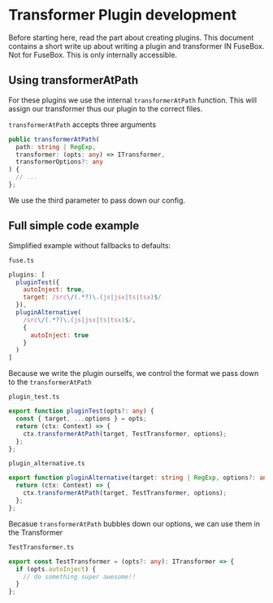 # Transformer Plugin development

Before starting here, read the part about creating plugins. This document contains a short write up about
writing a plugin and transformer IN FuseBox. Not for FuseBox. This is only internally accessible.

## Using transformerAtPath

For these plugins we use the internal `transformerAtPath` function. This will assign our transformer thus our 
plugin to the correct files.

`transformerAtPath` accepts three arguments

```ts
public transformerAtPath(
  path: string | RegExp,
  transformer: (opts: any) => ITransformer,
  transformerOptions?: any
) {
  // ...
};
```

We use the third parameter to pass down our config.

## Full simple code example

Simplified example without fallbacks to defaults:

`fuse.ts`
```js
plugins: [
  pluginTest({
    autoInject: true,
    target: /src\/(.*?)\.(js|jsx|ts|tsx)$/
  }),
  pluginAlternative(
    /src\/(.*?)\.(js|jsx|ts|tsx)$/,
    {
      autoInject: true
    }
  )
]
```

Because we write the plugin ourselfs, we control the format we pass down to the `transformerAtPath`

`plugin_test.ts`
```ts
export function pluginTest(opts?: any) {
  const { target, ...options } = opts;
  return (ctx: Context) => {
    ctx.transformerAtPath(target, TestTransformer, options);
  };
};
```

`plugin_alternative.ts`
```ts
export function pluginAlternative(target: string | RegExp, options?: any) {
  return (ctx: Context) => {
    ctx.transformerAtPath(target, TestTransformer, options);
  };
};
```

Becasue `transformerAtPath` bubbles down our options, we can use them in the Transformer

`TestTransformer.ts`
```ts
export const TestTransformer = (opts?: any): ITransformer => {
  if (opts.autoInject) {
    // do something super awesome!!
  }
};
```
